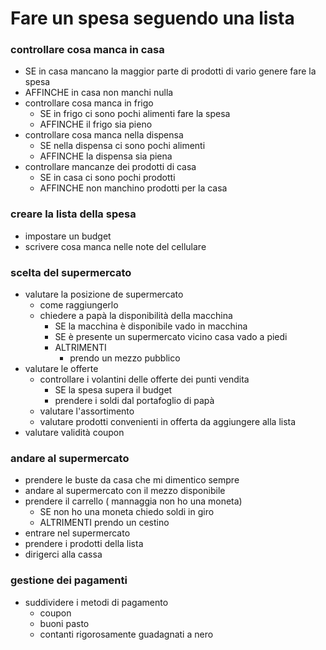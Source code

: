 # Fare un spesa seguendo una lista
### controllare cosa manca in casa
  - SE in casa mancano la maggior parte di prodotti di vario genere fare la spesa
  - AFFINCHE in casa non manchi nulla
  - controllare cosa manca in frigo
    - SE in frigo ci sono pochi alimenti fare la spesa
     - AFFINCHE il frigo sia pieno
  - controllare cosa manca nella dispensa
    - SE nella dispensa ci sono pochi alimenti
    - AFFINCHE la dispensa sia piena
  - controllare mancanze dei prodotti di casa
    - SE in casa ci sono pochi prodotti
    - AFFINCHE non manchino prodotti per la casa
### creare la lista della spesa
 - impostare un budget
  - scrivere cosa manca nelle note del cellulare
### scelta del supermercato
  - valutare la posizione de supermercato
    - come raggiungerlo
    - chiedere a papà la disponibilità della macchina
      - SE la macchina è disponibile vado in macchina
      - SE è presente un supermercato vicino casa vado a piedi
       - ALTRIMENTI
         - prendo un mezzo pubblico
  - valutare le offerte
    - controllare i volantini delle offerte dei punti vendita
      - SE la spesa supera il budget
       - prendere i soldi dal portafoglio di papà
    - valutare l'assortimento
    - valutare prodotti convenienti in offerta da aggiungere alla lista
  - valutare validità coupon
### andare al supermercato
 - prendere le buste da casa che mi dimentico sempre
 - andare al supermercato con il mezzo disponibile
 - prendere il carrello ( mannaggia non ho una moneta)
    - SE non ho una moneta chiedo soldi in giro
    - ALTRIMENTI prendo un cestino
 - entrare nel supermercato
 - prendere i prodotti della lista
 - dirigerci alla cassa
### gestione dei pagamenti
 - suddividere i metodi di pagamento
   - coupon
   - buoni pasto
   - contanti rigorosamente guadagnati a nero










